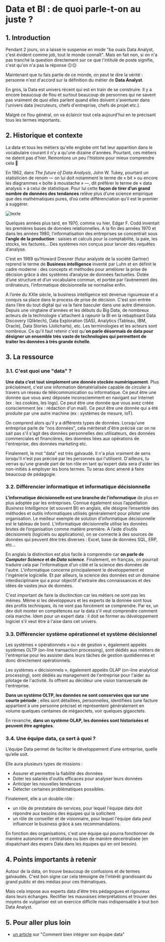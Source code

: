 # Data et BI : de quoi parle-t-on au juste ?

## 1. Introduction
Pendant 2 jours, on a laissé le suspense en mode "ba ouais Data Analyst, c'est évident comme job, tout le monde connaît". Mais en fait non, si on n'a pas tranché la question directement sur ce que l'intitulé de poste signifie, c'est qu'on n'a pas la réponse 😐😐

Maintenant que tu fais partie de ce monde, on peut te dire la vérité : personne n'est d'accord sur la définition du métier de **Data Analyst**. 

En gros, la Data est univers récent qui est en train de se construire. Il y a encore beaucoup de flou et surtout beaucoup de personnes qui ne savent pas vraiment de quoi elles parlent quand elles doivent s'aventurer dans l'univers data (recruteurs, chefs d'entreprise, chefs de projet etc.).

Malgré ce flou général, on va éclaircir tout cela aujourd'hui en te précisant tous les termes importants.

## 2. Historique et contexte
La data et tous les métiers qu'elle englobe ont fait leur apparition dans le vocabulaire courant il n'y a qu'une dizaine d'années. Pourtant, ces métiers ne datent pas d'hier. Remontons un peu l'histoire pour mieux comprendre cela 📜

En 1962, dans *The future of Data Analysis*, John W. Tukey, pourtant un statisticien de renom — on lui doit notamment le terme de « bit » ou encore les diagrammes « boîte à moustache » —, dit préférer le terme de « data analysis » à celui de statistique. Pour lui cette **façon de tirer d’un grand nombre de données des tendances** relève plus d’une science empirique que des mathématiques pures, d’où cette différenciation qu’il est le premier à suggérer.

![texte](https://slideplayer.com/slide/14842537/90/images/3/In+Tukey%E2%80%99s+%281962%29+work+done+for+the+Army+Research+Office+titled%2C+The+Future+of+Data+Analysis%2C+John+Tukey+foreshadowed+the+emergence+of+Data+Science..jpg)

Quelques années plus tard, en 1970, comme vu hier, Edgar F. Codd inventait les premières bases de données relationnelles.
A la fin des années 1970 et dans les années 1980, l’informatisation des entreprises se concentrait sous **l’angle de la production** : saisies et calculs pour la comptabilité, la paie, les stocks, les factures… Des systèmes non conçus pour lancer des requêtes d’analyse.

C’est en 1989 qu’Howard Dresner (futur analyste de la société Gartner) reprend le terme de **Business intelligence** inventé par Luhn et en définit le cadre moderne : des concepts et méthodes pour améliorer la prise de décision grâce à des systèmes d’analyse de données factuelles. Dotée d’une structure et d’un vocabulaire commun, et portée par l’avènement des ordinateurs, l’informatique décisionnelle se normalise enfin.

A l’orée du XXIe siècle, la business intelligence est devenue rigoureuse et a conquis sa place dans le process de prise de décision. C'est son entrée dans l’ère du tout digital qui va la faire basculer dans une autre dimension. Depuis une vingtaine d'années et les débuts du Big Data, de nombreux acteurs de la technologie s'attachent à rajeunir la BI en la rebaptisant Data Discovery (Qliktech), Data Exploration (SAS), Analytics (Tableau, IBM, Oracle), Data Stories (Jolicharts), etc. Les terminologies et les acteurs sont nombreux. Ce qu'il faut retenir c'est qu'**on parle désormais de data pour désigner un ensemble très vaste de technologies qui permettent de traiter les données à très grande échelle**. 

## 3. La ressource

### 3.1. C'est quoi une "data" ?

**Une data c’est tout simplement une donnée stockée numériquement**. Plus précisément, c'est une information dématérialisée capable de circuler à travers un réseau de télécommunication ou informatique. Ce peut être une donnée que vous avez déposée inconsciemment en navigant sur Internet (ex : les cookies, les logs). Ce peut être une donnée que vous avez créée consciemment (ex : rédaction d'un mail). Ce peut être une donnée qui a été produite par une autre machine (ex : systèmes de mesure, IoT).

On comprend alors qu'il y a différents types de données. Lorsqu'une entreprise parle de "nos données", cela mériterait d'être précisé car on ne sait pas s'il s'agit des données personnelles des utilisateurs, des données commerciales et financières, des données liées aux opérations de l'entreprise, des données marketing etc.

Finalement, le mot "data" est très galvaudé. Il n'a plus vraiment de sens lorsqu'il n'est pas précisé par les personnes qui l'utilisent. 
D'ailleurs, tu verras qu'une grande part de ton rôle en tant qu'expert data sera d'aider les non-initiés à employer les bons termes. Tu seras donc amené à faire beaucoup de pédagogie.


### 3.2. Différencier informatique et informatique décisionnelle

**L’informatique décisionnelle est une branche de l’informatique** de plus en plus adoptée par les entreprises. Connue également sous l’appellation *Business Intelligence* (et souvent BI) en anglais, elle désigne l’ensemble des méthodes et outils informatiques utilisés généralement pour piloter une organisation. Le meilleur exemple de solution d’informatique décisionnelle est le tableau de bord. L’informatique décisionnelle utilise les données brutes de l’organisation comme matière première. A l’aide d’outils décisionnels (logiciels ou applications), on se connecte à des sources de données qui peuvent être très diverses : Excel, base de données SQL, ERP, etc…

En anglais la distinction est plus facile à comprendre car **on parle de *Computer Science* et de *Data science***. Finalement, en français, on pourrait traduire cela par l'informatique d'un côté et la science des données de l'autre. L'informatique concerne principalement le développement et l'ingénierie logicielle. Et par ailleurs, la science des données est un domaine interdisciplinaire qui a pour objectif d'extraire des connaissances et des idées de vastes jeux de données.

C'est important de faire la disctinction car les métiers ne sont pas les mêmes. Même si les développeurs et les experts de la donnée sont tous des profils techniques, ils ne vont pas forcément se comprendre. Par ex, un dev doit monter en compétences sur la data s'il veut comprendre comment cela marche. Idem pour un expert data : il doit se former au développement logiciel s'il veut être à l'aise dans cet univers.


### 3.3. Différencier système opérationnel et système décisionnel

Les systèmes « opérationnels » ou « de gestion », également appelés systèmes OLTP (on-line transaction processing), sont dédiés aux métiers de l'entreprise pour les assister dans leurs tâches de gestion quotidiennes et donc directement opérationnels.

Les systèmes « décisionnels », également appelés OLAP (on-line analytical processing), sont dédiés au management de l'entreprise pour l'aider au pilotage de l'activité. Ils offrent au décideur une vision transversale de l'entreprise.

**Dans un système OLTP, les données ne sont conservées que sur une courte période** ; elles sont détaillées, personnelles, identifiées (une facture appartient à une personne précise) et représentent généralement en volume quelques centaines de mégaoctets, voir quelques gigaoctets. 

En revanche, **dans un système OLAP, les données sont historisées et peuvent être agrégées**.


### 3.4. Une équipe data, ça sert à quoi ?

L’équipe Data permet de faciliter le développement d’une entreprise, quelle qu’elle soit. 

Elle aura plusieurs types de missions : 
- Assurer et permettre la fiabilité des données
- Doter les salariés d'outils efficaces pour analyser leurs données
- Anticiper les nouvelles tendances
- Détecter certaines problématiques possibles. 

Finalement, elle a un doublie rôle : 
- un rôle de prestataire de services, pour lequel l'équipe data doit répondre aux besoins des équipes qui la sollicitent
- un rôle de conseiller et de visionnaire, pour lequel l'équipe data peut influencer le business grâce à ses recommandations.

En fonction des organisations, c'est une équipe qui pourra fonctionner de manière autonome et centralisée ou bien de manière décentralisée (en dispatchant des expers Data dans les équipes qui en ont besoin).


## 4. Points importants à retenir

Autour de la data, on trouve beaucoup de confusions et de termes galvaudés. C'est bon signe car cela témoigne de l'intérêt grandissant du grand public et des médias pour ces thématiques. 

Mais cela impose aux experts data d'être très pédagogues et rigoureux dans leurs échanges. Rectifier les mauvaises interprétations et trouver des moyens de vulgariser est un exercice difficile mais indispensable à tout bon Data Analyst.


## 5. Pour aller plus loin
- [un article](https://www.saagie.com/fr/blog/comment-lequipe-data-sintegre-t-elle-au-sein-dune-organisation-existante/) sur "Comment bien intégrer son équipe data"

